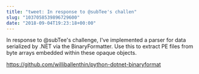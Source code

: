```yaml
---
title: "tweet: In response to @subTee's challen"
slug: "1037058539896729600"
date: "2018-09-04T19:23:18+00:00"
---
```

In response to @subTee's challenge, I've implemented a parser for data serialized by .NET via the BinaryFormatter. Use this to extract PE files from byte arrays  embedded within these opaque objects.

https://github.com/williballenthin/python-dotnet-binaryformat